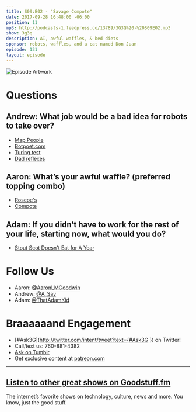```yaml
---
title: S09:E02 - "Savage Compote"
date: 2017-09-28 16:48:00 -06:00
position: 11
mp3: http://podcasts-1.feedpress.co/13789/3G3Q%20-%20S09E02.mp3
show: 3g3q
description: AI, awful waffles, & bed diets
sponsor: robots, waffles, and a cat named Don Juan
episode: 131
layout: episode
---
```


![Episode Artwork](http://l.gdwn.co/PSr5r3.jpg)

# Questions 

## Andrew: What job would be a bad idea for robots to take over?
* [Map People](https://en.wikipedia.org/wiki/Geographic_information_system)
* [Botpoet.com](http://botpoet.com)
* [Turing test](https://en.wikipedia.org/wiki/Turing_test)
* [Dad reflexes](https://youtu.be/BK4zBf825XY)

## Aaron: What’s your awful waffle? (preferred topping combo)
* [Roscoe's](http://www.roscoeschickenandwaffles.com)
* [Compote](http://sincerelysavage.com/fruit-compote/)

## Adam: If you didn’t have to work for the rest of your life, starting now, what would you do?
* [Stout Scot Doesn't Eat for A Year](https://www.yahoo.com/lifestyle/man-didnt-eat-for-382-days-but-somehow-lived-115956502923.html)

# Follow Us
* Aaron: [@AaronLMGoodwin](http://twitter.com/aaronlmgoodwin)
* Andrew: [@A_Sav](http://twitter.com/a_sav)
* Adam: [@ThatAdamKid](http://twitter.com/thatadamkid)

# Braaaaaand Engagement
* [#Ask3G](http://twitter.com/intent/tweet?text={#Ask3G }) on Twitter!
* Call/text us: 760-881-4382
* [Ask on Tumblr](http://3g3q.co/ask)
* Get exclusive content at [patreon.com](http://www.patreon.com/3g3q)

***

## [Listen to other great shows on Goodstuff.fm](http://goodstuff.fm/)
The internet’s favorite shows on technology, culture, news and more. You know, just the good stuff.